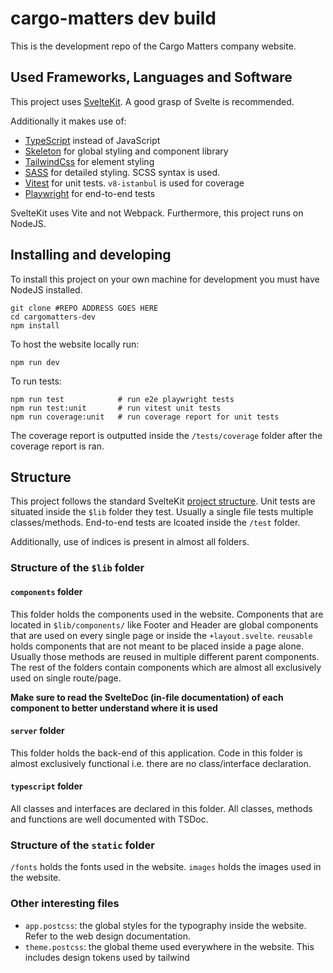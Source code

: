 # cargo-matters dev build

This is the development repo of the Cargo Matters company website.

## Used Frameworks, Languages and Software

This project uses [SvelteKit](https://kit.svelte.dev/). A good grasp of Svelte is recommended.

Additionally it makes use of:
- [TypeScript](https://www.typescriptlang.org/) instead of JavaScript
- [Skeleton](https://www.skeleton.dev/docs/get-started) for global styling and component library
- [TailwindCss](https://tailwindcss.com/) for element styling
- [SASS](https://sass-lang.com/) for detailed styling. SCSS syntax is used.
- [Vitest](https://vitest.dev/) for unit tests. `v8-istanbul` is used for coverage
- [Playwright](https://playwright.dev/) for end-to-end tests

SvelteKit uses Vite and not Webpack. Furthermore, this project runs on NodeJS.

## Installing and developing

To install this project on your own machine for development you must have NodeJS installed.

```shell
git clone #REPO ADDRESS GOES HERE
cd cargomatters-dev
npm install 
```

To host the website locally run:
```shell
npm run dev
```

To run tests:
```shell
npm run test            # run e2e playwright tests
npm run test:unit       # run vitest unit tests
npm run coverage:unit   # run coverage report for unit tests
```

The coverage report is outputted inside the `/tests/coverage` folder after the coverage report is ran. 

## Structure

This project follows the standard SvelteKit [project structure](https://kit.svelte.dev/docs/project-structure). 
Unit tests are situated inside the `$lib` folder they test. Usually a single file tests multiple classes/methods. End-to-end tests are lcoated inside the `/test` folder. 

Additionally, use of indices is present in almost all folders.

### Structure of the `$lib` folder

#### `components` folder

This folder holds the components used in the website. Components that are located in `$lib/components/` like Footer and Header are global components that are used on every single page or inside the `+layout.svelte`. `reusable` holds components that are not meant to be placed inside a page alone. Usually those methods are reused in multiple different parent components. The rest of the folders contain components which are almost all exclusively used on single route/page. 

**Make sure to read the SvelteDoc (in-file documentation) of each component to better understand where it is used**

#### `server` folder

This folder holds the back-end of this application. Code in this folder is almost exclusively functional i.e. there are no class/interface declaration.

#### `typescript` folder

All classes and interfaces are declared in this folder. All classes, methods and functions are well documented with TSDoc.

### Structure of the `static` folder

`/fonts` holds the fonts used in the website. `images` holds the images used in the website.

### Other interesting files
- `app.postcss`: the global styles for the typography inside the website. Refer to the web design documentation.
- `theme.postcss`: the global theme used everywhere in the website. This includes design tokens used by tailwind